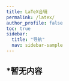 ```yaml
---
title: LaTeX合辑
permalink: /latex/
author_profile: false
toc: true
sidebar:
  title: "导航"
  nav: sidebar-sample
---
```

## *暂无内容
